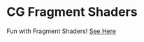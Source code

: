 # CG Fragment Shaders
Fun with Fragment Shaders!
<a href="https://tran6854.github.io/cg-fragmentshaders">See Here</a>
